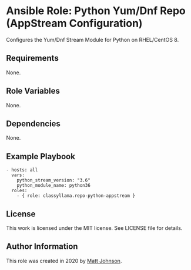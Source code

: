 # Ansible Role: Python Yum/Dnf Repo (AppStream Configuration)

Configures the Yum/Dnf Stream Module for Python on RHEL/CentOS 8.

## Requirements

None.

## Role Variables

None.

## Dependencies

None.

## Example Playbook

    - hosts: all
      vars:
        python_stream_version: "3.6"
        python_module_name: python36
      roles:
        - { role: classyllama.repo-python-appstream }

## License

This work is licensed under the MIT license. See LICENSE file for details.

## Author Information

This role was created in 2020 by [Matt Johnson](https://github.com/mttjohnson/).
